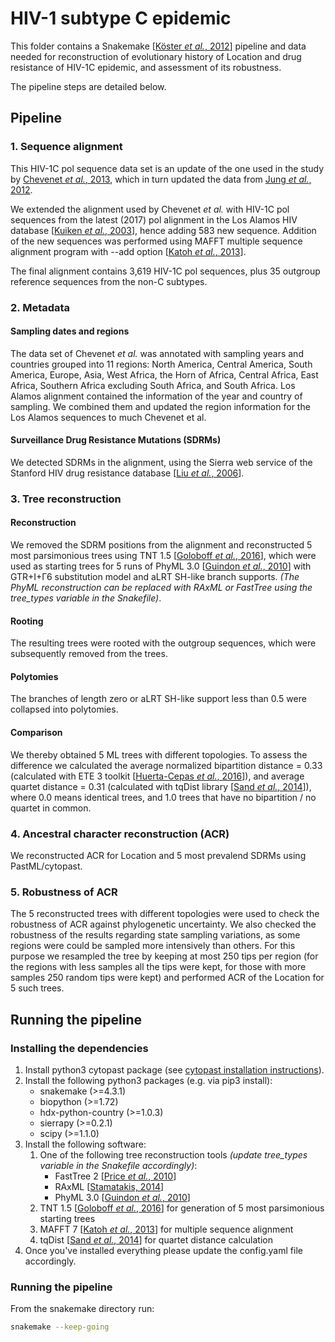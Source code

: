 # HIV-1 subtype C epidemic

This folder contains a Snakemake [[Köster *et al.*, 2012](https://doi.org/10.1093/bioinformatics/bts480)] pipeline and data 
needed for reconstruction of evolutionary history of Location and drug resistance of HIV-1C epidemic, and assessment of its robustness.

The pipeline steps are detailed below.

## Pipeline

### 1. Sequence alignment
This HIV-1C pol sequence data set is an update of the one used in the study by [Chevenet *et al.*, 2013](https://doi.org/10.1093/bioinformatics/btt010), 
which in turn updated the data from [Jung *et al.*, 2012](https://doi.org/10.1371/journal.pone.0033579).

We extended the alignment used by Chevenet *et al.* with HIV-1C pol sequences from the latest (2017) pol alignment in the Los Alamos HIV database [[Kuiken *et al.*, 2003](https://www.ncbi.nlm.nih.gov/pmc/articles/PMC2613779/)], 
hence adding 583 new sequence. Addition of the new sequences was performed using MAFFT multiple sequence alignment program with --add option [[Katoh *et al.*, 2013](http://doi.org/10.1093/molbev/mst010)]. 

The final alignment contains 3,619 HIV-1C pol sequences, plus 35 outgroup reference sequences from the non-C subtypes. 

### 2. Metadata
#### Sampling dates and regions
The data set of Chevenet *et al.* was annotated with sampling years 
and countries grouped into 11 regions: North America, Central America, South America, Europe, Asia, West Africa, 
the Horn of Africa, Central Africa, East Africa, Southern Africa excluding South Africa, and South Africa. 
Los Alamos alignment contained the information of the year and country of sampling. We combined them and updated the region information for the Los Alamos sequences to much Chevenet et al.
#### Surveillance Drug Resistance Mutations (SDRMs)
We detected SDRMs in the alignment, using the Sierra web service of the Stanford HIV drug resistance database [[Liu *et al.*, 2006](http://doi.org/10.1086/503914)]. 


### 3. Tree reconstruction

#### Reconstruction
We removed the SDRM positions from the alignment and reconstructed 5 most parsimonious trees using TNT 1.5 [[Goloboff *et al.*, 2016](https://doi.org/10.1111/cla.12160)], 
which were used as starting trees for 5 runs of PhyML 3.0 [[Guindon *et al.*, 2010](https://doi.org/10.1093/sysbio/syq010)] with GTR+I+Γ6 substitution model and aLRT SH-like branch supports. 
*(The PhyML reconstruction can be replaced with RAxML or FastTree using the tree_types variable in the Snakefile)*.

#### Rooting
The resulting trees were rooted with the outgroup sequences, which were subsequently removed from the trees. 

#### Polytomies
The branches of length zero or aLRT SH-like support less than 0.5 were collapsed into polytomies. 

#### Comparison
We thereby obtained 5 ML trees with different topologies. 
To assess the difference we calculated the average normalized bipartition distance = 0.33 (calculated with ETE 3 toolkit [[Huerta-Cepas *et al.*, 2016](http://doi.org/10.1093/molbev/msw046)]), 
and average quartet distance = 0.31 (calculated with tqDist library [[Sand *et al.*, 2014](http://doi.org/10.1093/bioinformatics/btu157)]), 
where 0.0 means identical trees, and 1.0 trees that have no bipartition / no quartet in common. 

### 4. Ancestral character reconstruction (ACR)
We reconstructed ACR for Location and 5 most prevalend SDRMs using PastML/cytopast.

### 5. Robustness of ACR

The 5 reconstructed trees with different topologies were used to check the robustness of ACR against phylogenetic uncertainty.
We also checked the robustness of the results regarding state sampling variations, 
as some regions were could be sampled more intensively than others. 
For this purpose we resampled the tree by keeping at most 250 tips per region 
(for the regions with less samples all the tips were kept, for those with more samples 250 random tips were kept) 
and performed ACR of the Location for 5 such trees.

## Running the pipeline

### Installing the dependencies
1. Install python3 cytopast package (see [cytopast installation instructions](https://github.com/evolbioinfo/cytopast)).
2. Install the following python3 packages (e.g. via pip3 install):
    * snakemake (>=4.3.1)
    * biopython (>=1.72)
    * hdx-python-country (>=1.0.3)
    * sierrapy (>=0.2.1)
    * scipy (>=1.1.0)
3. Install the following software:
    1. One of the following tree reconstruction tools _(update tree_types variable in the Snakefile accordingly)_:
        * FastTree 2 [[Price *et al.*, 2010](https://doi.org/10.1371/journal.pone.0009490)]
        * RAxML [[Stamatakis, 2014](https://doi.org/10.1093/bioinformatics/btu033)]
        * PhyML 3.0 [[Guindon *et al.*, 2010](https://doi.org/10.1093/sysbio/syq010)]
    2. TNT 1.5 [[Goloboff *et al.*, 2016](https://doi.org/10.1111/cla.12160)] for generation of 5 most parsimonious starting trees
    3. MAFFT 7 [[Katoh *et al.*, 2013](http://doi.org/10.1093/molbev/mst010)] for multiple sequence alignment
    4. tqDist [[Sand *et al.*, 2014](http://doi.org/10.1093/bioinformatics/btu157)] for quartet distance calculation
4. Once you've installed everything please update the config.yaml file accordingly.

### Running the pipeline
From the snakemake directory run:
```bash
snakemake --keep-going
```



